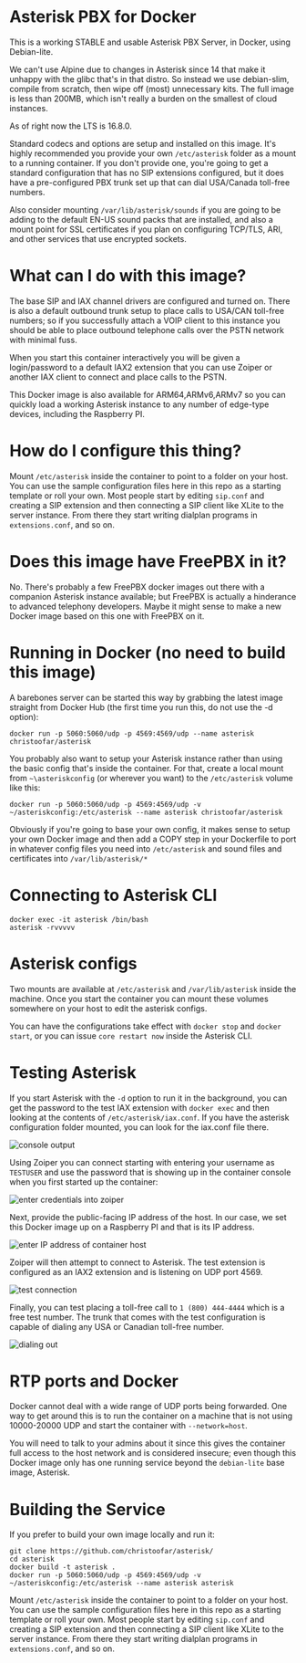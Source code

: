 # Asterisk PBX for Docker

This is a working STABLE and usable Asterisk PBX Server, in Docker, using Debian-lite.

We can't use Alpine due to changes in Asterisk since 14 that make it unhappy with the glibc that's in that distro.  So instead we use debian-slim, compile from scratch, then wipe off (most) unnecessary kits.   The full image is less than 200MB, which isn't really a burden on the smallest of cloud instances.

As of right now the LTS is 16.8.0.

Standard codecs and options are setup and installed on this image.   It's highly recommended you provide your own ``/etc/asterisk`` folder as a mount to a running container.  If you don't provide one, you're going to get a standard configuration that has no SIP extensions configured, but it does have a pre-configured PBX trunk set up that can dial USA/Canada toll-free numbers.

Also consider mounting ``/var/lib/asterisk/sounds`` if you are going to be adding to the default EN-US sound packs that are installed, and also a mount point for SSL certificates if you plan on configuring TCP/TLS, ARI, and other services that use encrypted sockets.

# What can I do with this image?

The base SIP and IAX channel drivers are configured and turned on.  There is also a default outbound trunk setup to place calls to USA/CAN toll-free numbers; so if you successfully attach a VOIP client to this instance you should be able to place outbound telephone calls over the PSTN network with minimal fuss.

When you start this container interactively you will be given a login/password to a default IAX2 extension that you can use Zoiper or another IAX client to connect and place calls to the PSTN.

This Docker image is also available for ARM64,ARMv6,ARMv7 so you can quickly load a working Asterisk instance to any number of edge-type devices, including the Raspberry PI.

# How do I configure this thing?

Mount ``/etc/asterisk`` inside the container to point to a folder on your host.   You can use the sample configuration files here in this repo as a starting template or roll your own.  Most people start by editing ``sip.conf`` and creating a SIP extension and then connecting a SIP client like XLite to the server instance.   From there they start writing dialplan programs in ``extensions.conf``, and so on.

# Does this image have FreePBX in it?

No.  There's probably a few FreePBX docker images out there with a companion Asterisk instance available; but FreePBX is actually a hinderance to advanced telephony developers.   Maybe it might sense to make a new Docker image based on this one with FreePBX on it.

# Running in Docker (no need to build this image)

A barebones server can be started this way by grabbing the latest image straight from Docker Hub (the first time you run this, do not use the -d option):

``docker run -p 5060:5060/udp -p 4569:4569/udp --name asterisk christoofar/asterisk``

You probably also want to setup your Asterisk instance rather than using the basic config that's inside the container.   For that, create a local mount from ``~\asteriskconfig`` (or wherever you want) to the ``/etc/asterisk`` volume like this:

``docker run -p 5060:5060/udp -p 4569:4569/udp -v ~/asteriskconfig:/etc/asterisk --name asterisk christoofar/asterisk``

Obviously if you're going to base your own config, it makes sense to setup your own Docker image and then add a COPY step in your Dockerfile to port in whatever config files you need into ``/etc/asterisk`` and sound files and certificates into ``/var/lib/asterisk/*``

# Connecting to Asterisk CLI

```
docker exec -it asterisk /bin/bash
asterisk -rvvvvv
```

# Asterisk configs

Two mounts are available at ``/etc/asterisk`` and ``/var/lib/asterisk`` inside the machine.  Once you start the container you can mount these volumes somewhere on your host to edit the asterisk configs.

You can have the configurations take effect with ``docker stop`` and ``docker start``, or you can issue ``core restart now`` inside the Asterisk CLI.

# Testing Asterisk

If you start Asterisk with the ``-d`` option to run it in the background, you can get the password to the test IAX extension with ``docker exec`` and then looking at the contents of ``/etc/asterisk/iax.conf``.   If you have the asterisk configuration folder mounted, you can look for the iax.conf file there.

![console output](https://github.com/christoofar/asterisk/blob/master/images/startup.png?raw=true)

Using Zoiper you can connect starting with entering your username as ``TESTUSER`` and use the password that is showing up in the container console when you first started up the container:

![enter credentials into zoiper](https://github.com/christoofar/asterisk/blob/master/images/zoiper1.png?raw=true)

Next, provide the public-facing IP address of the host.  In our case, we set this Docker image up on a Raspberry PI and that is its IP address.

![enter IP address of container host](https://github.com/christoofar/asterisk/blob/master/images/zoiper2.png?raw=true)

Zoiper will then attempt to connect to Asterisk.  The test extension is configured as an IAX2 extension and is listening on UDP port 4569.

![test connection](https://github.com/christoofar/asterisk/blob/master/images/zoiper3.png?raw=true)

Finally, you can test placing a toll-free call to ``1 (800) 444-4444`` which is a free test number.   The trunk that comes with the test configuration is capable of dialing any USA or Canadian toll-free number.

![dialing out](https://github.com/christoofar/asterisk/blob/master/images/zoiper4.png?raw=true)


# RTP ports and Docker

Docker cannot deal with a wide range of UDP ports being forwarded.  One way to get around this is to run the container on a machine that is not using 10000-20000 UDP and start the container with ``--network=host``.

You will need to talk to your admins about it since this gives the container full access to the host network and is considered insecure; even though this Docker image only has one running service beyond the ``debian-lite`` base image, Asterisk.

# Building the Service

If you prefer to build your own image locally and run it:

```
git clone https://github.com/christoofar/asterisk/
cd asterisk
docker build -t asterisk .
docker run -p 5060:5060/udp -p 4569:4569/udp -v ~/asteriskconfig:/etc/asterisk --name asterisk asterisk
```

Mount ``/etc/asterisk`` inside the container to point to a folder on your host.   You can use the sample configuration files here in this repo as a starting template or roll your own.  Most people start by editing ``sip.conf`` and creating a SIP extension and then connecting a SIP client like XLite to the server instance.   From there they start writing dialplan programs in ``extensions.conf``, and so on.
